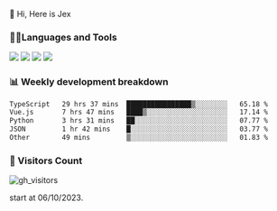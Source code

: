 👋 Hi, Here is Jex

 

### 🧑‍💻Languages and Tools

<code><a href="https://react.dev"><img src="https://api.iconify.design/logos:react.svg" /></a></code>
<code><a href="https://github.com/vuejs/core"><img src="https://api.iconify.design/logos:vue.svg" /></a></code> 
<code><a href="https://github.com/microsoft/TypeScript"><img src="https://api.iconify.design/logos:typescript-icon.svg" /></a></code>
<code><a href="https://threejs.org/"><img src="https://api.iconify.design/logos:threejs.svg" /></a></code>

### 📊 Weekly development breakdown

<!--START_SECTION:waka-->

```txt
TypeScript   29 hrs 37 mins  ████████████████▒░░░░░░░░   65.18 %
Vue.js       7 hrs 47 mins   ████▒░░░░░░░░░░░░░░░░░░░░   17.14 %
Python       3 hrs 31 mins   ██░░░░░░░░░░░░░░░░░░░░░░░   07.77 %
JSON         1 hr 42 mins    █░░░░░░░░░░░░░░░░░░░░░░░░   03.77 %
Other        49 mins         ▒░░░░░░░░░░░░░░░░░░░░░░░░   01.83 %
```

<!--END_SECTION:waka-->


### 👀 Visitors Count

![gh_visitors](https://profile-counter.glitch.me/jexlau/count.svg)

start at 06/10/2023.
